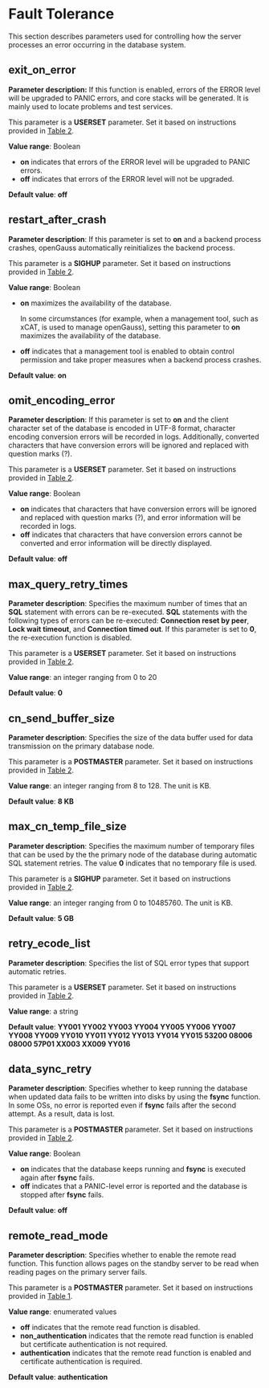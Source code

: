 # Fault Tolerance<a name="EN-US_TOPIC_0289900527"></a>

This section describes parameters used for controlling how the server processes an error occurring in the database system.

## exit\_on\_error<a name="en-us_topic_0283137273_en-us_topic_0237124739_en-us_topic_0059778347_s92b7514aaee24fd3a36bdce5721b9c21"></a>

**Parameter description:**  If this function is enabled, errors of the ERROR level will be upgraded to PANIC errors, and core stacks will be generated. It is mainly used to locate problems and test services.

This parameter is a  **USERSET**  parameter. Set it based on instructions provided in  [Table 2](../DatabaseAdministrationGuide/resetting-parameters.md#en-us_topic_0283137176_en-us_topic_0237121562_en-us_topic_0059777490_t290c8f15953843db8d8e53d867cd893d).

**Value range**: Boolean

-   **on**  indicates that errors of the ERROR level will be upgraded to PANIC errors.
-   **off**  indicates that errors of the ERROR level will not be upgraded.

**Default value**:  **off**

## restart\_after\_crash<a name="en-us_topic_0283137273_en-us_topic_0237124739_en-us_topic_0059778347_s133024ba8a904b06ae28d9a161e82568"></a>

**Parameter description**: If this parameter is set to  **on**  and a backend process crashes, openGauss automatically reinitializes the backend process.

This parameter is a  **SIGHUP**  parameter. Set it based on instructions provided in  [Table 2](../DatabaseAdministrationGuide/resetting-parameters.md#en-us_topic_0283137176_en-us_topic_0237121562_en-us_topic_0059777490_t290c8f15953843db8d8e53d867cd893d).

**Value range**: Boolean

-   **on**  maximizes the availability of the database.

    In some circumstances \(for example, when a management tool, such as xCAT, is used to manage openGauss\), setting this parameter to  **on**  maximizes the availability of the database.

-   **off**  indicates that a management tool is enabled to obtain control permission and take proper measures when a backend process crashes.

**Default value**:  **on**

## omit\_encoding\_error<a name="en-us_topic_0283137273_en-us_topic_0237124739_en-us_topic_0059778347_s6954e821a40e489e8e47cff0fd6dfefa"></a>

**Parameter description**: If this parameter is set to  **on**  and the client character set of the database is encoded in UTF-8 format, character encoding conversion errors will be recorded in logs. Additionally, converted characters that have conversion errors will be ignored and replaced with question marks \(?\).

This parameter is a  **USERSET**  parameter. Set it based on instructions provided in  [Table 2](../DatabaseAdministrationGuide/resetting-parameters.md#en-us_topic_0283137176_en-us_topic_0237121562_en-us_topic_0059777490_t290c8f15953843db8d8e53d867cd893d).

**Value range**: Boolean

-   **on**  indicates that characters that have conversion errors will be ignored and replaced with question marks \(?\), and error information will be recorded in logs.
-   **off**  indicates that characters that have conversion errors cannot be converted and error information will be directly displayed.

**Default value**:  **off**

## max\_query\_retry\_times<a name="en-us_topic_0283137273_en-us_topic_0237124739_en-us_topic_0059778347_sd8229ae86a5d4552aca3cdfb042f8a9a"></a>

**Parameter description**: Specifies the maximum number of times that an  **SQL**  statement with errors can be re-executed.  **SQL**  statements with the following types of errors can be re-executed:  **Connection reset by peer**,  **Lock wait timeout**, and  **Connection timed out**. If this parameter is set to  **0**, the re-execution function is disabled.

This parameter is a  **USERSET**  parameter. Set it based on instructions provided in  [Table 2](../DatabaseAdministrationGuide/resetting-parameters.md#en-us_topic_0283137176_en-us_topic_0237121562_en-us_topic_0059777490_t290c8f15953843db8d8e53d867cd893d).

**Value range**: an integer ranging from 0 to 20

**Default value**:  **0**

## cn\_send\_buffer\_size<a name="en-us_topic_0283137273_en-us_topic_0237124739_section388952103416"></a>

**Parameter description**: Specifies the size of the data buffer used for data transmission on the primary database node.

This parameter is a  **POSTMASTER**  parameter. Set it based on instructions provided in  [Table 2](../DatabaseAdministrationGuide/resetting-parameters.md#en-us_topic_0283137176_en-us_topic_0237121562_en-us_topic_0059777490_t290c8f15953843db8d8e53d867cd893d).

**Value range**: an integer ranging from 8 to 128. The unit is KB.

**Default value**:  **8 KB**

## max\_cn\_temp\_file\_size<a name="en-us_topic_0283137273_en-us_topic_0237124739_section37665521353"></a>

**Parameter description**: Specifies the maximum number of temporary files that can be used by the the primary node of the database during automatic SQL statement retries. The value  **0**  indicates that no temporary file is used.

This parameter is a  **SIGHUP**  parameter. Set it based on instructions provided in  [Table 2](../DatabaseAdministrationGuide/resetting-parameters.md#en-us_topic_0283137176_en-us_topic_0237121562_en-us_topic_0059777490_t290c8f15953843db8d8e53d867cd893d).

**Value range**: an integer ranging from 0 to 10485760. The unit is KB.

**Default value**:  **5 GB**

## retry\_ecode\_list<a name="en-us_topic_0283137273_en-us_topic_0237124739_section21795287405"></a>

**Parameter description**: Specifies the list of SQL error types that support automatic retries.

This parameter is a  **USERSET**  parameter. Set it based on instructions provided in  [Table 2](../DatabaseAdministrationGuide/resetting-parameters.md#en-us_topic_0283137176_en-us_topic_0237121562_en-us_topic_0059777490_t290c8f15953843db8d8e53d867cd893d).

**Value range**: a string

**Default value**:  **YY001 YY002 YY003 YY004 YY005 YY006 YY007 YY008 YY009 YY010 YY011 YY012 YY013 YY014 YY015 53200 08006 08000 57P01 XX003 XX009 YY016**

## data\_sync\_retry<a name="en-us_topic_0283137273_en-us_topic_0237124739_section10785153116127"></a>

**Parameter description**: Specifies whether to keep running the database when updated data fails to be written into disks by using the  **fsync**  function. In some OSs, no error is reported even if  **fsync**  fails after the second attempt. As a result, data is lost.

This parameter is a  **POSTMASTER**  parameter. Set it based on instructions provided in  [Table 2](../DatabaseAdministrationGuide/resetting-parameters.md#en-us_topic_0283137176_en-us_topic_0237121562_en-us_topic_0059777490_t290c8f15953843db8d8e53d867cd893d).

**Value range**: Boolean

-   **on**  indicates that the database keeps running and  **fsync**  is executed again after  **fsync**  fails.
-   **off**  indicates that a PANIC-level error is reported and the database is stopped after  **fsync**  fails.

**Default value**:  **off**

## remote\_read\_mode<a name="en-us_topic_0283137574_en-us_topic_0237124754_section196393555394"></a>

**Parameter description**: Specifies whether to enable the remote read function. This function allows pages on the standby server to be read when reading pages on the primary server fails.

This parameter is a  **POSTMASTER**  parameter. Set it based on instructions provided in  [Table 1](../DatabaseAdministrationGuide/resetting-parameters.md#en-us_topic_0283137176_en-us_topic_0237121562_en-us_topic_0059777490_t91a6f212010f4503b24d7943aed6d846).

**Value range**: enumerated values

-   **off**  indicates that the remote read function is disabled.
-   **non\_authentication**  indicates that the remote read function is enabled but certificate authentication is not required.
-   **authentication**  indicates that the remote read function is enabled and certificate authentication is required.

**Default value**:  **authentication**

